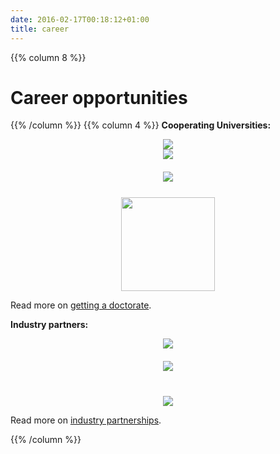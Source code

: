 ```yaml
---
date: 2016-02-17T00:18:12+01:00
title: career
---
```

{{% column 8 %}}
# Career opportunities
{{% /column %}}
{{% column 4 %}}
**Cooperating Universities:**
<div style="text-align:center">
<a href="http://www.uni-mannheim.de"><img src="/img/uni_ma_logo.gif"/></a><br/>
<a href="http://www.kit.edu"><img src="/img/kitlogo.jpg" /></a><br/>
<a href="http://www.hu-berlin.de"><img src="/img/hulogo.png" style="padding-top: 20px;"/></a><br/>
<a href="http://www.uws.ac.uk"><img src="/img/logo-uws.png" style="padding-top: 25px; width:150px;x"/></a>
</div>

Read more on [getting a doctorate](get-a-doctorate).

**Industry partners:**
<div style="text-align:center">
<a href="http://www.bosch.com"><img src="/img/bosch_logo_english.png"/></a><br/>
<a href="http://www.springernature.com"><img src="/img/logo-springernature.png" style="padding-top:20px;padding-bottom:20px;"/></a><br/>
<a href="http://www.p3-group.com"><img src="/img/p3_group.png" style="padding-top: 20px;"/></a>
</div>

Read more on [industry partnerships](industry).

{{% /column %}}


